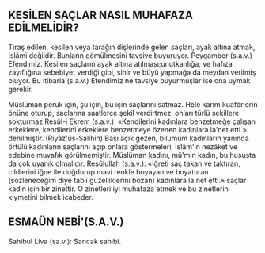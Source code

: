 ## KESİLEN SAÇLAR NASIL MUHAFAZA EDİLMELİDİR?

Tıraş edilen, kesilen veya tarağın dişlerinde gelen saçları, ayak altına atmak, İslâmi değildir. Bunların gömülmesini tavsiye buyuruyor. Peygamber (s.a.v.) Efendimiz. Kesilen saçların ayak altına atılması;unutkanlığa, ve hafıza zayıflığına sebebiyet verdiği gibi, sihir ve büyü yap­mağa da meydan verilmiş oluyor. Bu itibarla (s.a.v.) Efendimiz ne tavsiye buyurmuşlar ise ona uymak gerekir.

Müslüman peruk için, şu için, bu için saç­larını satmaz. Hele karim kuaförlerin önüne otu­rup, saçlarına saatlerce şekil verdirtmez, onları türlü şekillere sokturmaz Resûl-i Ekrem (s.a.v.): «Kendilerini kadınlara benzetmeğe çalışan erkekle­re, kendilerini erkeklere benzetmeye özenen kadın­lara la'net etti.» denilmiştir. (Riyâz'üs-Salihin) Başı açık gezen, bilumum kadınların yanında örtülü kadınların saçlarını açıp onlara göstermeleri, İs­lâm'ın nezâket ve edebine muvafık görülmemiş­tir. Müslüman kadını, mü'min kadın, bu hususta da çok uyanık olmalıdır. Resûlullah (s.a.v.): «İğ­reti saç takan ve taktıran, cildlerini iğne ile doğ­durup mavi renkle boyayan ve boyattıran (sözleneceğim diye tabii güzelliklerini bozan) kadınlara la'net etti.» saçlar kadın için bir zinettir. O zinetleri iyi muhafaza etmek ve bu zinetlerin kıymetini bilmek icabeder.

## ESMAÜN NEBİ'(S.A.V.)

Sahibul Liva (sa.v.): Sancak sahibi.
